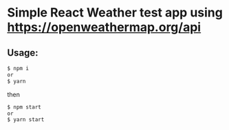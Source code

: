 # Simple React Weather test app using https://openweathermap.org/api

## Usage:
```sh
$ npm i
or
$ yarn
```
then

```sh
$ npm start
or
$ yarn start
```
